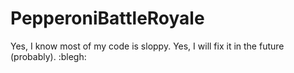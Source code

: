 # PepperoniBattleRoyale
Yes, I know most of my code is sloppy.
Yes, I will fix it in the future (probably).
:blegh: